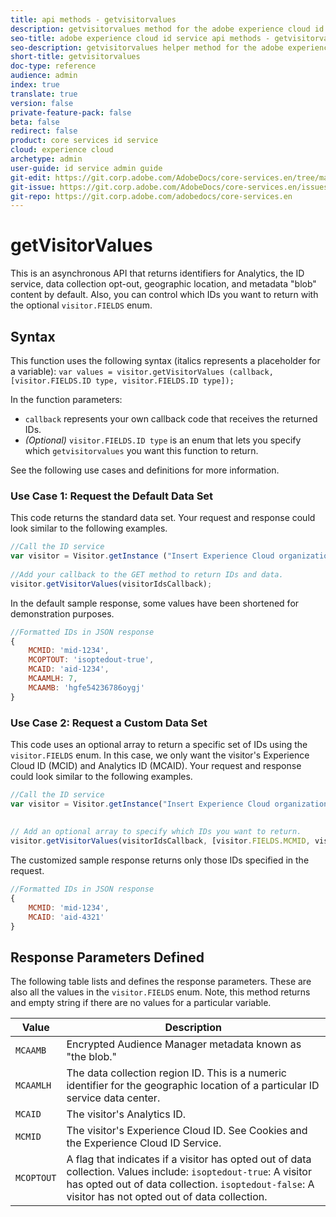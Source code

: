```yaml
---
title: api methods - getvisitorvalues
description: getvisitorvalues method for the adobe experience cloud id service api
seo-title: adobe experience cloud id service api methods - getvisitorvalues
seo-description: getvisitorvalues helper method for the adobe experience cloud id service api
short-title: getvisitorvalues
doc-type: reference
audience: admin
index: true
translate: true
version: false
private-feature-pack: false
beta: false
redirect: false
product: core services id service
cloud: experience cloud
archetype: admin
user-guide: id service admin guide
git-edit: https://git.corp.adobe.com/AdobeDocs/core-services.en/tree/master/help/id-service/id-service-api/id-service-api-methods/id-service-api-methods-getvisitorvalues.md
git-issue: https://git.corp.adobe.com/AdobeDocs/core-services.en/issues/new
git-repo: https://git.corp.adobe.com/adobedocs/core-services.en
---
```

<!--Meta Data Values

**Required Meta for search optimization and page data**

title: free text string

description: free text string

seo-title: free text string

seo-description: free text string

**Optional Meta for extended capabilities**

audience:
all (default), admin, developer, end-user
 
index: true (default), false
 
translate:
true (default), false
 
doc-type:
reference (default), tutorials

version:
false (default), Classic, Standard, 6.5, 6.4, 6.3, 6.2
 
private-feature-pack:
false (default), true
 
beta:
false (default), true
 
redirect:
false (default), pathname
-->

# getVisitorValues

This is an asynchronous API that returns identifiers for Analytics, the ID service, data collection opt-out, geographic location, and metadata "blob" content by default. Also, you can control which IDs you want to return with the optional `visitor.FIELDS` enum.

## Syntax

This function uses the following syntax \(italics represents a placeholder for a variable\): `var values = visitor.getVisitorValues (callback, [visitor.FIELDS.ID type, visitor.FIELDS.ID type]);`

In the function parameters:

+ `callback` represents your own callback code that receives the returned IDs.
+ *\(Optional\)* `visitor.FIELDS.ID type` is an enum that lets you specify which `getvisitorvalues` you want this function to return.

See the following use cases and definitions for more information.

### Use Case 1: Request the Default Data Set
This code returns the standard data set. Your request and response could look similar to the following examples.

```javascript
//Call the ID service
var visitor = Visitor.getInstance ("Insert Experience Cloud organization ID here",{...});
  
//Add your callback to the GET method to return IDs and data.
visitor.getVisitorValues(visitorIdsCallback);
```

In the default sample response, some values have been shortened for demonstration purposes.

```javascript
//Formatted IDs in JSON response
{
    MCMID: 'mid-1234',
    MCOPTOUT: 'isoptedout-true',
    MCAID: 'aid-1234',
    MCAAMLH: 7,
    MCAAMB: 'hgfe54236786oygj'
}
```

### Use Case 2: Request a Custom Data Set
This code uses an optional array to return a specific set of IDs using the `visitor.FIELDS` enum. In this case, we only want the visitor's Experience Cloud ID \(MCID\) and Analytics ID \(MCAID\). Your request and response could look similar to the following examples.

```javascript
//Call the ID service
var visitor = Visitor.getInstance("Insert Experience Cloud organization ID here", { ... });
  
  
// Add an optional array to specify which IDs you want to return.
visitor.getVisitorValues(visitorIdsCallback, [visitor.FIELDS.MCMID, visitor.FIELDS.MCAID]);
```

The customized sample response returns only those IDs specified in the request.

```javascript
//Formatted IDs in JSON response
{
    MCMID: 'mid-1234',
    MCAID: 'aid-4321'
}
```

## Response Parameters Defined

The following table lists and defines the response parameters. These are also all the values in the `visitor.FIELDS` enum. Note, this method returns and empty string if there are no values for a particular variable.

| Value      | Description                                                                                                                                                                                                             |
| ---------- | ----------------------------------------------------------------------------------------------------------------------------------------------------------------------------------------------------------------------- |
| `MCAAMB`   | Encrypted Audience Manager metadata known as "the blob."                                                                                                                                                                |
| `MCAAMLH`  | The data collection region ID. This is a numeric identifier for the geographic location of a particular ID service data center.                                                                                         |
| `MCAID`    | The visitor's Analytics ID.                                                                                                                                                                                             |
| `MCMID`    | The visitor's Experience Cloud ID. See Cookies and the Experience Cloud ID Service.                                                                                                                                     |
| `MCOPTOUT` | A flag that indicates if a visitor has opted out of data collection. Values include: `isoptedout-true`: A visitor has opted out of data collection. `isoptedout-false`: A visitor has not opted out of data collection. |